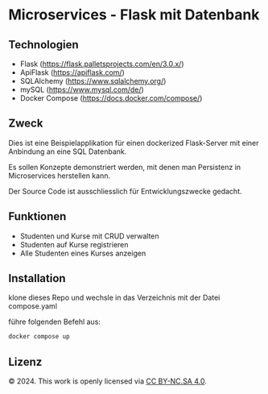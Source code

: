 # Microservices - Flask mit Datenbank

## Technologien

- Flask (https://flask.palletsprojects.com/en/3.0.x/)
- ApiFlask (https://apiflask.com/)
- SQLAlchemy (https://www.sqlalchemy.org/)
- mySQL (https://www.mysql.com/de/)
- Docker Compose (https://docs.docker.com/compose/)

## Zweck

Dies ist eine Beispielapplikation für einen dockerized Flask-Server mit einer Anbindung an eine SQL Datenbank.

Es sollen Konzepte demonstriert werden, mit denen man Persistenz in Microservices herstellen kann.

Der Source Code ist ausschliesslich für Entwicklungszwecke gedacht.


## Funktionen

- Studenten und Kurse mit CRUD verwalten
- Studenten auf Kurse registrieren
- Alle Studenten eines Kurses anzeigen

## Installation

klone dieses Repo und wechsle in das Verzeichnis mit der Datei compose.yaml

führe folgenden Befehl aus:

```bash
docker compose up
```

## Lizenz

© 2024. This work is openly licensed via [CC BY-NC.SA 4.0](https://creativecommons.org/licenses/by-nc-sa/4.0/).
